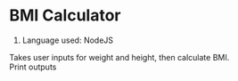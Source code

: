 <h1>BMI Calculator</h1>

<ol>
    <li>Language used: NodeJS</li>
</ol>

<p>Takes user inputs for weight and height, then calculate BMI.<br />
Print outputs
</p>